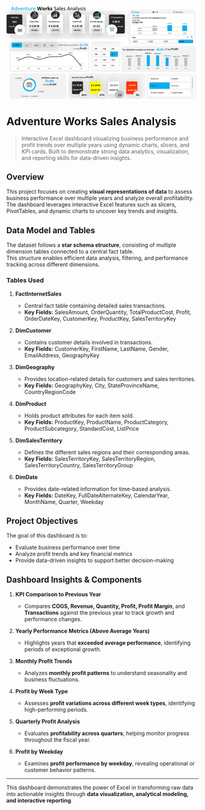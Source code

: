 <p align="center">
  <img src="dashboard_preview1.png" alt="Adventure Works Sales Analysis Dashboard" width="800">
</p>

# Adventure Works Sales Analysis

> Interactive Excel dashboard visualizing business performance and profit trends over multiple years using dynamic charts, slicers, and KPI cards. Built to demonstrate strong data analytics, visualization, and reporting skills for data-driven insights.



## Overview

This project focuses on creating **visual representations of data** to assess business performance over multiple years and analyze overall profitability.  
The dashboard leverages interactive Excel features such as slicers, PivotTables, and dynamic charts to uncover key trends and insights.



##  Data Model and Tables

The dataset follows a **star schema structure**, consisting of multiple dimension tables connected to a central fact table.  
This structure enables efficient data analysis, filtering, and performance tracking across different dimensions.

###  Tables Used

1. **FactInternetSales**  
   - Central fact table containing detailed sales transactions.  
   - **Key Fields:** SalesAmount, OrderQuantity, TotalProductCost, Profit, OrderDateKey, CustomerKey, ProductKey, SalesTerritoryKey  

2. **DimCustomer**  
   - Contains customer details involved in transactions.  
   - **Key Fields:** CustomerKey, FirstName, LastName, Gender, EmailAddress, GeographyKey  

3. **DimGeography**  
   - Provides location-related details for customers and sales territories.  
   - **Key Fields:** GeographyKey, City, StateProvinceName, CountryRegionCode  

4. **DimProduct**  
   - Holds product attributes for each item sold.  
   - **Key Fields:** ProductKey, ProductName, ProductCategory, ProductSubcategory, StandardCost, ListPrice  

5. **DimSalesTerritory**  
   - Defines the different sales regions and their corresponding areas.  
   - **Key Fields:** SalesTerritoryKey, SalesTerritoryRegion, SalesTerritoryCountry, SalesTerritoryGroup  

6. **DimDate**  
   - Provides date-related information for time-based analysis.  
   - **Key Fields:** DateKey, FullDateAlternateKey, CalendarYear, MonthName, Quarter, Weekday  



##  Project Objectives

The goal of this dashboard is to:
- Evaluate business performance over time  
- Analyze profit trends and key financial metrics  
- Provide data-driven insights to support better decision-making  



##  Dashboard Insights & Components

1. **KPI Comparison to Previous Year**  
   - Compares **COGS, Revenue, Quantity, Profit, Profit Margin**, and **Transactions** against the previous year to track growth and performance changes.  

2. **Yearly Performance Metrics (Above Average Years)**  
   - Highlights years that **exceeded average performance**, identifying periods of exceptional growth.  

3. **Monthly Profit Trends**  
   - Analyzes **monthly profit patterns** to understand seasonality and business fluctuations.  

4. **Profit by Week Type**  
   - Assesses **profit variations across different week types**, identifying high-performing periods.  

5. **Quarterly Profit Analysis**  
   - Evaluates **profitability across quarters**, helping monitor progress throughout the fiscal year.  

6. **Profit by Weekday**  
   - Examines **profit performance by weekday**, revealing operational or customer behavior patterns.  

---

This dashboard demonstrates the power of Excel in transforming raw data into actionable insights through **data visualization, analytical modeling, and interactive reporting**.
